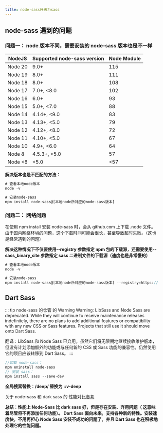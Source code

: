 ```yaml
---
title: node-sass升级为sass
---
```

## node-sass 遇到的问题

### 问题一： node 版本不同，需要安装的 node-sass 版本也是不一样

| NodeJS  | Supported node-sass version | Node Module |
| ------- | --------------------------- | ----------- |
| Node 20 | 9.0+                        | 115         |
| Node 19 | 8.0+                        | 111         |
| Node 18 | 8.0+                        | 108         |
| Node 17 | 7.0+, <8.0                  | 102         |
| Node 16 | 6.0+                        | 93          |
| Node 15 | 5.0+, <7.0                  | 88          |
| Node 14 | 4.14+, <9.0                 | 83          |
| Node 13 | 4.13+, <5.0                 | 79          |
| Node 12 | 4.12+, <8.0                 | 72          |
| Node 11 | 4.10+, <5.0                 | 67          |
| Node 10 | 4.9+, <6.0                  | 64          |
| Node 8  | 4.5.3+, <5.0                | 57          |
| Node <8 | <5.0                        | <57         |

**解决版本也是不匹配的方法：**

```js
# 查看本地node版本
node -v

# 安装node-sass
npm install node-sass@[本地node所对应的node-sass版本]
```

### 问题二： 网络问题

在使用 npm install 安装 node-sass 时，会从 github.com 上下载 .node 文件。由于国内网络环境的问题，这个下载时间可能会很长，甚至导致超时失败。（这也是经常遇到的问题）

**解决这种情况下不仅要使用--registry 参数指定 npm 包的下载源，还需要使用--sass_binary_site 参数指定 sass 二进制文件的下载源（速度也是非常慢的）**

```js
# 查看本地node版本
node -v

# 安装node-sass
npm install node-sass@[本地node所对应的node-sass版本] --registry=https://registry.npm.taobao.org --sass_binary_site=https://npm.taobao.org/mirrors/node-sass/
```

## Dart Sass

::: tip node-sass 的仓管 的 Warning
Warning: LibSass and Node Sass are deprecated. While they will continue to receive maintenance releases indefinitely, there are no plans to add additional features or compatibility with any new CSS or Sass features. Projects that still use it should move onto Dart Sass.

翻译：LibSass 和 Node Sass 已弃用。虽然它们将无限期地继续接收维护版本，但没有计划添加额外的功能或与任何新的 CSS 或 Sass 功能的兼容性。仍然使用它的项目应该转移到 Dart Sass。
:::

```js
//卸载 node-sass：
npm uninstall node-sass
// 安装 sass：
npm install sass --save-dev
```

**全局搜索替换：/deep/ 替换为 ::v-deep**

关于 node-sass 和 dark sass 的 性能对比[参考](https://zhuanlan.zhihu.com/p/269296061)

**总结：性能上 Node-Sass 比 dark sass 好，但是存在安装、弃用问题（ 这意味着尽管将不再添加任何功能）。 Dart Sass 面向未来，支持各种新的特性。安装速度快，不用再担心 Node Sass 安装不成功的问题了，并且 Dart Sass 也在积极地处理它的性能问题。**
